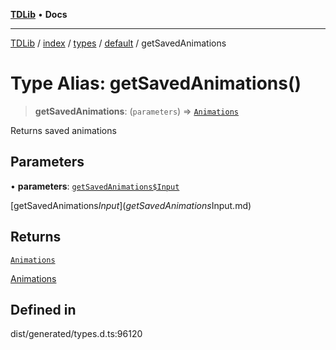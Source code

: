 [**TDLib**](../../../../../../README.md) • **Docs**

***

[TDLib](../../../../../../modules.md) / [index](../../../../../README.md) / [types](../../../README.md) / [default](../README.md) / getSavedAnimations

# Type Alias: getSavedAnimations()

> **getSavedAnimations**: (`parameters`) => [`Animations`](Animations-1.md)

Returns saved animations

## Parameters

• **parameters**: [`getSavedAnimations$Input`](getSavedAnimations$Input.md)

[getSavedAnimations$Input](getSavedAnimations$Input.md)

## Returns

[`Animations`](Animations-1.md)

[Animations](Animations-1.md)

## Defined in

dist/generated/types.d.ts:96120

